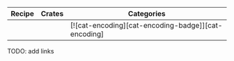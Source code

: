 | Recipe | Crates | Categories |
|--------|--------|------------|
|  |  | [![cat-encoding][cat-encoding-badge]][cat-encoding] |
<div class="hidden">
TODO: add links
</div>

